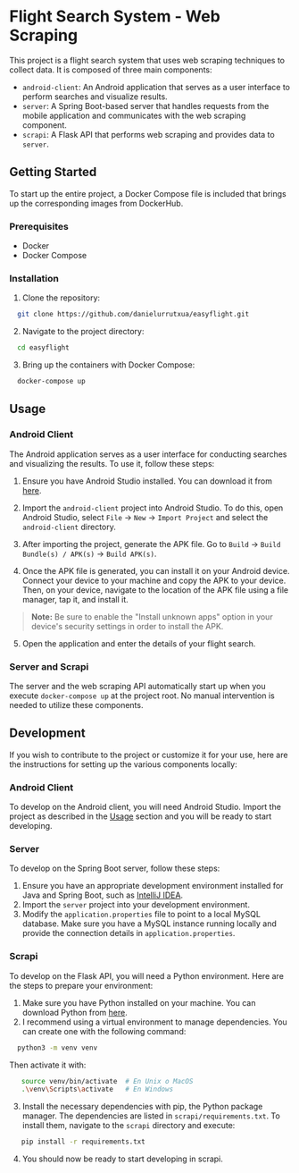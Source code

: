 # Flight Search System - Web Scraping

This project is a flight search system that uses web scraping techniques to collect data. It is composed of three main components:

- `android-client`: An Android application that serves as a user interface to perform searches and visualize results.
- `server`: A Spring Boot-based server that handles requests from the mobile application and communicates with the web scraping component.
- `scrapi`: A Flask API that performs web scraping and provides data to `server`.

## Getting Started

To start up the entire project, a Docker Compose file is included that brings up the corresponding images from DockerHub.

### Prerequisites

- Docker
- Docker Compose

### Installation

1. Clone the repository:
```bash
  git clone https://github.com/danielurrutxua/easyflight.git
```
2. Navigate to the project directory:
```bash
  cd easyflight
```
3. Bring up the containers with Docker Compose:
```bash
  docker-compose up
```
## Usage

### Android Client

The Android application serves as a user interface for conducting searches and visualizing the results. To use it, follow these steps:

1. Ensure you have Android Studio installed. You can download it from [here](https://developer.android.com/studio).

2. Import the `android-client` project into Android Studio. To do this, open Android Studio, select `File` -> `New` -> `Import Project` and select the `android-client` directory.

3. After importing the project, generate the APK file. Go to `Build` -> `Build Bundle(s) / APK(s)` -> `Build APK(s)`. 

4. Once the APK file is generated, you can install it on your Android device. Connect your device to your machine and copy the APK to your device. Then, on your device, navigate to the location of the APK file using a file manager, tap it, and install it. 

> **Note:** Be sure to enable the "Install unknown apps" option in your device's security settings in order to install the APK.

5. Open the application and enter the details of your flight search.

### Server and Scrapi

The server and the web scraping API automatically start up when you execute `docker-compose up` at the project root. No manual intervention is needed to utilize these components.


## Development

If you wish to contribute to the project or customize it for your use, here are the instructions for setting up the various components locally:

### Android Client

To develop on the Android client, you will need Android Studio. Import the project as described in the [Usage](#usage) section and you will be ready to start developing.

### Server

To develop on the Spring Boot server, follow these steps:

1. Ensure you have an appropriate development environment installed for Java and Spring Boot, such as [IntelliJ IDEA](https://www.jetbrains.com/idea/).
2. Import the `server` project into your development environment.
3. Modify the `application.properties` file to point to a local MySQL database. Make sure you have a MySQL instance running locally and provide the connection details in `application.properties`.

### Scrapi

To develop on the Flask API, you will need a Python environment. Here are the steps to prepare your environment:

1. Make sure you have Python installed on your machine. You can download Python from [here](https://www.python.org/downloads/).
2. I recommend using a virtual environment to manage dependencies. You can create one with the following command:
 ```bash
   python3 -m venv venv
 ```
Then activate it with:
```bash
   source venv/bin/activate  # En Unix o MacOS
   .\venv\Scripts\activate   # En Windows
```
 3. Install the necessary dependencies with pip, the Python package manager. The dependencies are listed in `scrapi/requirements.txt`. To install them, navigate to the `scrapi` directory and execute:
```bash
   pip install -r requirements.txt
```
4. You should now be ready to start developing in scrapi.
